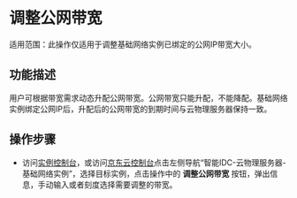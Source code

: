 # 调整公网带宽

适用范围：此操作仅适用于调整基础网络实例已绑定的公网IP带宽大小。<br/>

## 功能描述

用户可根据带宽需求动态升配公网带宽。公网带宽只能升配，不能降配。基础网络实例绑定公网IP后，升配后的公网带宽的到期时间与云物理服务器保持一致。<br/>

## 操作步骤

- 访问[实例控制台](https://cps-console.jdcloud.com/instance/basic/list)，或访问[京东云控制台](https://console.jdcloud.com/overview)点击左侧导航“智能IDC-云物理服务器-基础网络实例”，选择目标实例，点击操作中的 **调整公网带宽** 按钮，弹出信息，手动输入或者刻度选择需要调整的带宽。<br/>

